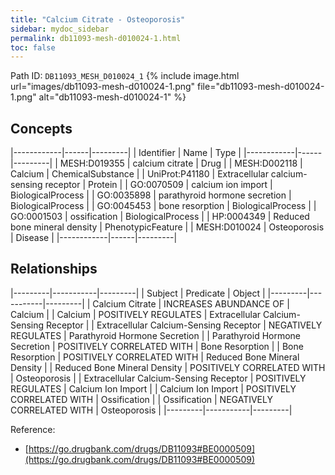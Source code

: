 ```yaml
---
title: "Calcium Citrate - Osteoporosis"
sidebar: mydoc_sidebar
permalink: db11093-mesh-d010024-1.html
toc: false 
---
```



Path ID: `DB11093_MESH_D010024_1`
{% include image.html url="images/db11093-mesh-d010024-1.png" file="db11093-mesh-d010024-1.png" alt="db11093-mesh-d010024-1" %}

## Concepts

|------------|------|---------|
| Identifier | Name | Type    |
|------------|------|---------|
| MESH:D019355 | calcium citrate | Drug |
| MESH:D002118 | Calcium | ChemicalSubstance |
| UniProt:P41180 | Extracellular calcium-sensing receptor | Protein |
| GO:0070509 | calcium ion import | BiologicalProcess |
| GO:0035898 | parathyroid hormone secretion | BiologicalProcess |
| GO:0045453 | bone resorption | BiologicalProcess |
| GO:0001503 | ossification | BiologicalProcess |
| HP:0004349 | Reduced bone mineral density | PhenotypicFeature |
| MESH:D010024 | Osteoporosis | Disease |
|------------|------|---------|

## Relationships

|---------|-----------|---------|
| Subject | Predicate | Object  |
|---------|-----------|---------|
| Calcium Citrate | INCREASES ABUNDANCE OF | Calcium |
| Calcium | POSITIVELY REGULATES | Extracellular Calcium-Sensing Receptor |
| Extracellular Calcium-Sensing Receptor | NEGATIVELY REGULATES | Parathyroid Hormone Secretion |
| Parathyroid Hormone Secretion | POSITIVELY CORRELATED WITH | Bone Resorption |
| Bone Resorption | POSITIVELY CORRELATED WITH | Reduced Bone Mineral Density |
| Reduced Bone Mineral Density | POSITIVELY CORRELATED WITH | Osteoporosis |
| Extracellular Calcium-Sensing Receptor | POSITIVELY REGULATES | Calcium Ion Import |
| Calcium Ion Import | POSITIVELY CORRELATED WITH | Ossification |
| Ossification | NEGATIVELY CORRELATED WITH | Osteoporosis |
|---------|-----------|---------|

Reference: 
  - [https://go.drugbank.com/drugs/DB11093#BE0000509](https://go.drugbank.com/drugs/DB11093#BE0000509)
